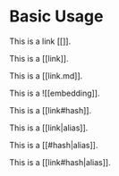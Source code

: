 # Basic Usage

This is a link [[]].

This is a [[link]].

This is a [[link.md]].

This is a ![[embedding]].

This is a [[link#hash]].

This is a [[link|alias]].

This is a [[#hash|alias]].

This is a [[link#hash|alias]].
